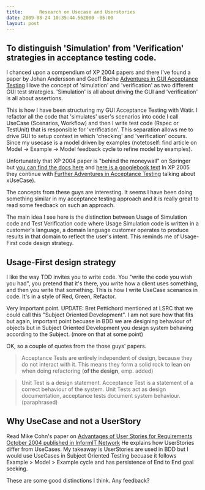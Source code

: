 ```yaml
--- 
title:      Research on Usecase and Userstories
date: 2009-08-24 10:35:44.562000 -05:00
layout: post
---
```


## To distinguish 'Simulation' from 'Verification' strategies in acceptance testing code.

I chanced upon a compendium of XP 2004 papers and there I've found a paper by Johan Andersson and Geoff Bache
[Adventures in GUI Acceptance Testing](http://springerlink.metapress.com/content/nl1749aayqdfhlqy/?p=5d1e90c17c4b4e92ab301dc1106ce9c1&pi=0)
I love the concept of 'simulation' and 'verification' as two different GUI test strategies.
'Simulation' is all about driving the GUI and 'verification' is all about assertions.

This is how I have been structuring my GUI Acceptance Testing with Watir.
I refactor all the code that 'simulates' user's scenarios into code I call UseCase (Scenarios, Workflow)
and then I write test code (Rspec or TestUnit) that is responsible for 'verification'.
This separation allows me to drive GUI to setup context in which 'checking' and 'verification' occurs.
Since my usecase is a model driven by examples
(notetoself: find article on Model -> Example -> Model feedback cycle to refine model by examples).

Unfortunately that XP 2004 paper is "behind the moneywall" on Springer but
[you can find the docs here](http://texttest.carmen.se/index.php?page=publications) and [here is a googlebook text](http://books.google.com/books?id=Zr4mJLaCIQAC&lpg=PA180&ots=Go1Y-DrL5k&dq=Johan%20Andersson%20%20Geoff%20Bache&pg=PA180#v=onepage&q=Johan%20Andersson%20%20Geoff%20Bache&f=false)
In XP 2005 they continue with
[Further Adventures in Acceptance Testing](http://www.springerlink.com/content/mef1w2bydp8mvuxj/) talking about xUseCase).

The concepts from these guys are interesting.
It seems I have been doing something similar in my acceptance testing approach
and it is really great to read some feedback on such an approach.

The main idea I see here is the distinction between Usage of Simulation code and Test Verification code
where Usage Simulation code is written in a customer's language, a domain language customer operates to produce results in that domain to reflect the user's intent.
This reminds me of Usage-First code design strategy.

## Usage-First design strategy

I like the way TDD invites you to write code. You "write the code you wish you had", you pretend that it's there,
you write how a client uses something, and then you write that something.
This is how I write UseCase scenarios in code. It's in a style of Red, Green, Refactor.

Very important point. UPDATE: Bret Pettichord mentioned at LSRC that we could call this "Subject Oriented Development".
I am not sure how that fits but again, important point becuase in BDD we are designing behaviour of objects
but in Subject Oriented Development you design system behaving according to the Subject. (more on that at some point)

OK, so a couple of quotes from the those guys' papers.

> Acceptance Tests are entirely independent of design, because they do not interact with it. This means they form a solid rock to lean on when doing refactoring (__of the design__, emp. added)

> Unit Test is a design statement. Acceptance Test is a statement of a correct behaviour of the system. Unit Tests act as design documentation, acceptance tests document system behaviour. (paraphrased)


## Why UseCase and not a UserStory

Read Mike Cohn's paper on
[Advantages of User Stories for Requirements October 2004 published in InformIT Network](http://www.mountaingoatsoftware.com/articles/27-advantages-of-user-stories-for-requirements)
He explains how UserStories differ from UseCases. My takeaway is UserStories are used in BDD but I would use UseCases in Subject Oriented Testing becuase it follows Example > Model > Example cycle and has persistence of End to End goal seeking. 

These are some good distinctions I think. Any feedback?

